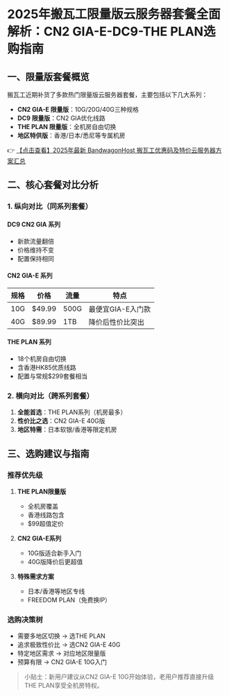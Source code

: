 # 2025年搬瓦工限量版云服务器套餐全面解析：CN2 GIA-E-DC9-THE PLAN选购指南

## 一、限量版套餐概览

搬瓦工近期补货了多款热门限量版云服务器套餐，主要包括以下几大系列：
- **CN2 GIA-E 限量版**：10G/20G/40G三种规格
- **DC9 限量版**：CN2 GIA优化线路
- **THE PLAN 限量版**：全机房自由切换
- **地区特供版**：香港/日本/悉尼等专属机房

👉 [【点击查看】2025年最新 BandwagonHost 搬瓦工优惠码及特价云服务器方案汇总](https://bit.ly/banwagon)

## 二、核心套餐对比分析

### 1. 纵向对比（同系列套餐）

#### DC9 CN2 GIA 系列
- 新款流量翻倍
- 价格维持不变
- 配置保持相同

#### CN2 GIA-E 系列
| 规格 | 价格   | 流量 | 特点               |
|------|--------|------|--------------------|
| 10G  | $49.99 | 500G | 最便宜GIA-E入门款  |
| 40G  | $89.99 | 1TB  | 降价后性价比突出   |

#### THE PLAN 系列
- 18个机房自由切换
- 含香港HK85优质线路
- 配置与常规$299套餐相当

### 2. 横向对比（跨系列套餐）

1. **全能首选**：THE PLAN系列（机房最多）
2. **性价比之选**：CN2 GIA-E 40G版
3. **地区特需**：日本软银/香港等限定机房

## 三、选购建议与指南

### 推荐优先级
1. **THE PLAN限量版**
   - 全机房覆盖
   - 香港线路包含
   - $99超值定价

2. **CN2 GIA-E系列**
   - 10G版适合新手入门
   - 40G版降价后更超值

3. **特殊需求方案**
   - 日本/香港等地区专线
   - FREEDOM PLAN（免费换IP）

### 选购决策树
- 需要多地区切换 → 选THE PLAN
- 追求极致性价比 → 选CN2 GIA-E 40G
- 特定地区需求 → 对应地区限量版
- 预算有限 → CN2 GIA-E 10G入门

> 小贴士：新用户建议从CN2 GIA-E 10G开始体验，老用户推荐直接升级THE PLAN享受全机房特权。